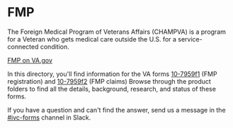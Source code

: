 # **FMP**

The Foreign Medical Program of Veterans Affairs (CHAMPVA) is a program for a Veteran who gets medical care outside the U.S. for a service-connected condition.

[FMP on VA.gov](https://www.va.gov/health-care/foreign-medical-program/)

In this directory, you'll find information for the VA forms [10-7959f1](https://github.com/department-of-veterans-affairs/va.gov-team/tree/master/products/health-care/foreign-medical-program/10-7959f-1) (FMP registration) and [10-7959f2](https://github.com/department-of-veterans-affairs/va.gov-team/tree/master/products/health-care/foreign-medical-program/10-7959f-2) (FMP claims) Browse through the product folders to find all the details, background, research, and status of these forms.

If you have a question and can't find the answer, send us a message in the [#ivc-forms](https://dsva.slack.com/archives/C05UDS77ZPH) channel in Slack.

